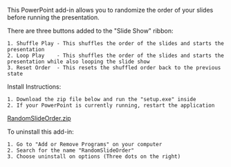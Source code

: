 This PowerPoint add-in allows you to randomize the order of your slides before running the presentation.

There are three buttons added to the "Slide Show" ribbon:

    1. Shuffle Play - This shuffles the order of the slides and starts the presentation
    2. Loop Play    - This shuffles the order of the slides and starts the presentation while also looping the slide show
    3. Reset Order  - This resets the shuffled order back to the previous state
    
Install Instructions:

    1. Download the zip file below and run the "setup.exe" inside
    2. If your PowerPoint is currently running, restart the application

[RandomSlideOrder.zip](https://github.com/windsparCPSC/RandomizeSlideOrder/files/14288784/RandomSlideOrder.zip)

    
To uninstall this add-in:

    1. Go to "Add or Remove Programs" on your computer
    2. Search for the name "RandomSlideOrder"
    3. Choose uninstall on options (Three dots on the right)
